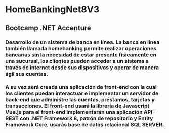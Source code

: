 # HomeBankingNet8V3

## Bootcamp .NET Accenture

### Desarrollo de un sistema de banca en línea. La banca en línea también llamada homebanking permite realizar operaciones bancarias sin la necesidad de estar presente físicamente en una sucursal, los clientes pueden acceder a un sistema a través de internet desde sus dispositivos y operar de manera ágil sus cuentas.
### A su vez será creada una aplicación de front-end con la cual los clientes puedan interactuar e implementar un servidor de back-end que administre las cuentas, préstamos, tarjetas y transacciones. El front-end usará la librería de Javascript Vue.js para el front-end implementarán una aplicación API-REST con .NET Framework 8, patrón de repositorio y Entity Framework Core, usarás base de datos relacional SQL SERVER.
